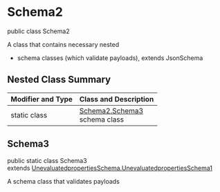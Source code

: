 # Schema2
public class Schema2

A class that contains necessary nested
- schema classes (which validate payloads), extends JsonSchema

## Nested Class Summary
| Modifier and Type | Class and Description |
| ----------------- | ---------------------- |
| static class | [Schema2.Schema3](#schema3)<br> schema class |

## Schema3
public static class Schema3<br>
extends [UnevaluatedpropertiesSchema.UnevaluatedpropertiesSchema1](../../../../../../../../components/schemas/UnevaluatedpropertiesSchema.md#unevaluatedpropertiesschema1)

A schema class that validates payloads
